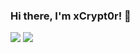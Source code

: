 ### Hi there, I'm xCrypt0r! 👋

<p align="left">
  <img src="https://github-readme-stats.vercel.app/api?username=xCrypt0r&show_icons=true&theme=dark&line_height=27">
  <img src="https://github-readme-stats.vercel.app/api/top-langs/?username=xCrypt0r&theme=dark&show_icons=true&count_private=true&hide=css,html">
</p>
